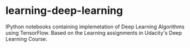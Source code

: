 # learning-deep-learning
IPython notebooks containing implemetation of Deep Learning Algorithms using TensorFlow. Based on the Learning assignments in Udacity's Deep Learning Course.
